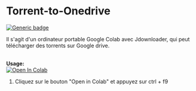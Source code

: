 # Torrent-to-Onedrive
[![Generic badge](https://img.shields.io/badge/Author-fpet007-green)](https://shields.io/)

Il s'agit d'un ordinateur portable Google Colab avec Jdownloader, qui peut télécharger des torrents sur Google drive.



<br><b>Usage:</b>
<br>
<a href="https://colab.research.google.com/github/fpet007/Torrents-to-Onedrive/blob/main/Serveur_qBittorrent_LocalTunnel_avec_Onedrive.ipynb" target="_parent\"><img src="https://colab.research.google.com/assets/colab-badge.svg" alt="Open In Colab"/></a>
1. Cliquez sur le bouton "Open in Colab" et appuyez sur ctrl + f9 
<br>
